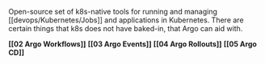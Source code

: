 Open-source set of k8s-native tools for running and managing [[devops/Kubernetes/Jobs]] and applications in Kubernetes. There are certain things that k8s does not have baked-in, that Argo can aid with. 

**[[02 Argo Workflows]]**
**[[03 Argo Events]]**
**[[04 Argo Rollouts]]**
**[[05 Argo CD]]**
